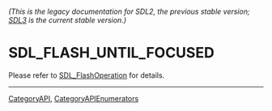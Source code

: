 ###### (This is the legacy documentation for SDL2, the previous stable version; [SDL3](https://wiki.libsdl.org/SDL3/) is the current stable version.)
# SDL_FLASH_UNTIL_FOCUSED

Please refer to [SDL_FlashOperation](SDL_FlashOperation) for details.

----
[CategoryAPI](CategoryAPI), [CategoryAPIEnumerators](CategoryAPIEnumerators)

